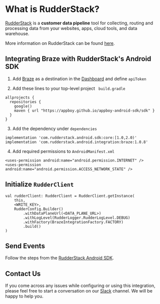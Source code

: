 # What is RudderStack?

[RudderStack](https://rudderstack.com/) is a **customer data pipeline** tool for collecting, routing and processing data from your websites, apps, cloud tools, and data warehouse.

More information on RudderStack can be found [here](https://github.com/rudderlabs/rudder-server).

## Integrating Braze with RudderStack's Android SDK

1. Add [Braze](https://www.braze.com) as a destination in the [Dashboard](https://app.rudderstack.com/) and define ```apiToken```

2. Add these lines to your top-level project ``` build.gradle```
```
allprojects {
  repositories {
    google()
    maven { url "https://appboy.github.io/appboy-android-sdk/sdk" }
  }
}
```

3. Add the dependency under ```dependencies```
```
implementation 'com.rudderstack.android.sdk:core:[1.0,2.0)'
implementation 'com.rudderstack.android.integration:braze:1.0.8'
```

4. Add required permissions to ```AndroidManifest.xml```
```
<uses-permission android:name="android.permission.INTERNET" />
<uses-permission android:name="android.permission.ACCESS_NETWORK_STATE" />
```

## Initialize ```RudderClient```

```
val rudderClient: RudderClient = RudderClient.getInstance(
    this,
    <WRITE_KEY>,
    RudderConfig.Builder()
        .withDataPlaneUrl(<DATA_PLANE_URL>)
        .withLogLevel(RudderLogger.RudderLogLevel.DEBUG)
        .withFactory(BrazeIntegrationFactory.FACTORY)
        .build()
)
```

## Send Events

Follow the steps from the [RudderStack Android SDK](https://github.com/rudderlabs/rudder-sdk-android).

## Contact Us

If you come across any issues while configuring or using this integration, please feel free to start a conversation on our [Slack](https://resources.rudderstack.com/join-rudderstack-slack) channel. We will be happy to help you.
